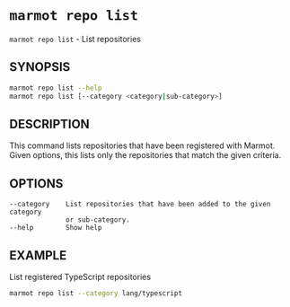 # `marmot repo list`

`marmot repo list` - List repositories

## SYNOPSIS

```sh
marmot repo list --help
marmot repo list [--category <category|sub-category>]
```

## DESCRIPTION

This command lists repositories that have been registered with Marmot.
Given options, this lists only the repositories that match the given criteria.

## OPTIONS

```text
--category    List repositories that have been added to the given category
              or sub-category.
--help        Show help
```

## EXAMPLE

List registered TypeScript repositories

```sh
marmot repo list --category lang/typescript
```
